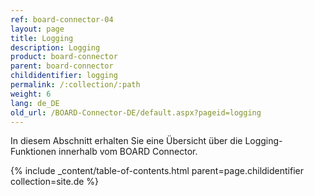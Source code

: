 ```yaml
---
ref: board-connector-04
layout: page
title: Logging
description: Logging
product: board-connector
parent: board-connector
childidentifier: logging
permalink: /:collection/:path
weight: 6
lang: de_DE
old_url: /BOARD-Connector-DE/default.aspx?pageid=logging
---
```


In diesem Abschnitt erhalten Sie eine Übersicht über die Logging-Funktionen innerhalb vom BOARD Connector.

{% include _content/table-of-contents.html parent=page.childidentifier collection=site.de %}
